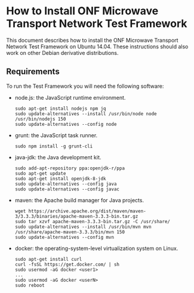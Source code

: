 How to Install ONF Microwave Transport Network Test Framework
=============================================================

This document describes how to install the ONF Microwave Transport Network Test
Framework on Ubuntu 14.04. These instructions should also work on other Debian
derivative distributions.

Requirements
------------

To run the Test Framework you will need the following software:

  - node.js: the JavaScript runtime environment.

      ```
      sudo apt-get install nodejs npm jq
      sudo update-alternatives --install /usr/bin/node node /usr/bin/nodejs 150
      sudo update-alternatives --config node
      ```

  - grunt: the JavaScript task runner.

      ```
      sudo npm install -g grunt-cli
      ```

  - java-jdk: the Java development kit.

      ```
      sudo add-apt-repository ppa:openjdk-r/ppa
      sudo apt-get update 
      sudo apt-get install openjdk-8-jdk
      sudo update-alternatives --config java
      sudo update-alternatives --config javac
      ```

  - maven: the Apache build manager for Java projects.

      ```
      wget https://archive.apache.org/dist/maven/maven-3/3.3.3/binaries/apache-maven-3.3.3-bin.tar.gz
      sudo tar xzvf apache-maven-3.3.3-bin.tar.gz -C /usr/share/
      sudo update-alternatives --install /usr/bin/mvn mvn /usr/share/apache-maven-3.3.3/bin/mvn 150
      sudo update-alternatives --config mvn
      ```

  - docker: the operating-system-level virtualization system on Linux.

      ```
      sudo apt-get install curl
      curl -fsSL https://get.docker.com/ | sh
      sudo usermod -aG docker <user1>
      ...
      sudo usermod -aG docker <userN>
      sudo reboot
      ```

